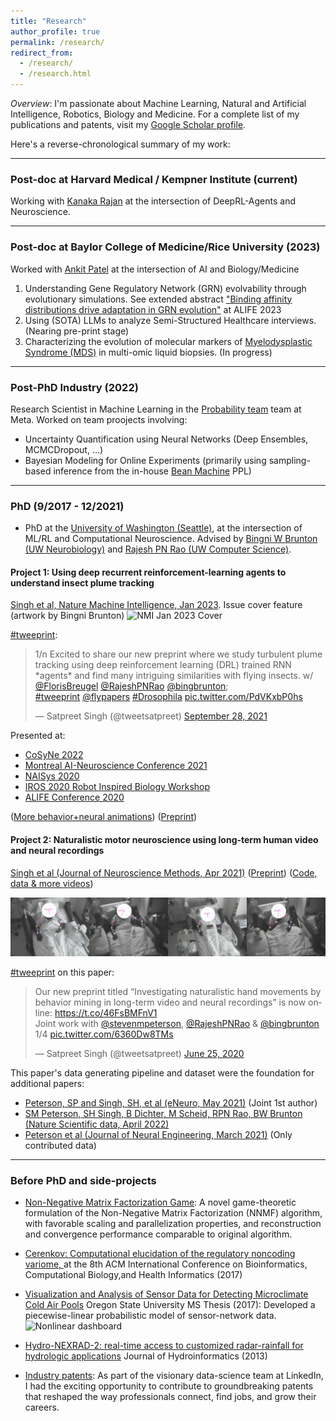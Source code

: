 ```yaml
---
title: "Research"
author_profile: true
permalink: /research/
redirect_from: 
  - /research/
  - /research.html
---
```


*Overview*: I'm passionate about Machine Learning, Natural and Artificial Intelligence, Robotics, Biology and Medicine. For a complete list of my publications and patents, visit my [Google Scholar profile](https://scholar.google.com/citations?user=S6wyhngAAAAJ&hl=en). 

Here's a reverse-chronological summary of my work:

***

### Post-doc at Harvard Medical / Kempner Institute (current)
Working with [Kanaka Rajan](https://twitter.com/KanakaRajanPhD) at the intersection of DeepRL-Agents and Neuroscience. 

***

### Post-doc at Baylor College of Medicine/Rice University (2023)
Worked with [Ankit Patel](https://ankitlab.co) at the intersection of AI and Biology/Medicine
1. Understanding Gene Regulatory Network (GRN) evolvability through evolutionary simulations. See extended abstract ["Binding affinity distributions drive adaptation in GRN evolution"](https://direct.mit.edu/isal/proceedings/isal/35/89/116839) at ALIFE 2023
2. Using (SOTA) LLMs to analyze Semi-Structured Healthcare interviews. (Nearing pre-print stage) 
3. Characterizing the evolution of molecular markers of [Myelodysplastic Syndrome (MDS)](https://www.mds-foundation.org/what-is-mds/) in multi-omic liquid biopsies. (In progress) 

***

### Post-PhD Industry (2022)
Research Scientist in Machine Learning in the [Probability team](https://research.facebook.com/teams/probability/) team at Meta. Worked on team proojects involving: 
* Uncertainty Quantification using Neural Networks (Deep Ensembles, MCMCDropout, ...)
* Bayesian Modeling for Online Experiments (primarily using sampling-based inference from the in-house [Bean Machine](https://research.facebook.com/blog/2021/12/introducing-bean-machine-a-probabilistic-programming-platform-built-on-pytorch/) PPL) 

<!-- At the end of a [very volatile year](https://www.nytimes.com/2022/11/09/technology/meta-layoffs-facebook.html), my entire org was [disbanded](https://venturebeat.com/ai/meta-layoffs-hit-entire-ml-research-team-focused-on-infrastructure/) in Nov 2022. While I had the option to stick around and find another team after the layoffs, I decided to pursue my research passions. -->

***

### PhD (9/2017 - 12/2021)
* PhD at the [University of Washington (Seattle)](https://www.washington.edu), at the intersection of ML/RL and Computational Neuroscience. Advised by [Bingni W Brunton (UW Neurobiology)](https://www.biology.washington.edu/people/profile/bing-w-brunton) and [Rajesh PN Rao (UW Computer Science)](https://www.cs.washington.edu/people/faculty/rao).

#### Project 1: Using deep recurrent reinforcement-learning agents to understand insect plume tracking 

[Singh et al, Nature Machine Intelligence, Jan 2023](https://www.nature.com/articles/s42256-022-00599-w).  Issue cover feature (artwork by Bingni Brunton)
![NMI Jan 2023 Cover](/nmi_cover.png)

[#tweeprint](https://twitter.com/tweetsatpreet/status/1442974225032093698): 
<blockquote class="twitter-tweet"><p lang="en" dir="ltr">1/n Excited to share our new preprint where we study turbulent plume tracking using deep reinforcement learning (DRL) trained RNN *agents* and find many intriguing similarities with flying insects. w/ <a href="https://twitter.com/FlorisBreugel?ref_src=twsrc%5Etfw">@FlorisBreugel</a> <a href="https://twitter.com/RajeshPNRao?ref_src=twsrc%5Etfw">@RajeshPNRao</a> <a href="https://twitter.com/bingbrunton?ref_src=twsrc%5Etfw">@bingbrunton</a>; <br> <a href="https://twitter.com/hashtag/tweeprint?src=hash&amp;ref_src=twsrc%5Etfw">#tweeprint</a> <a href="https://twitter.com/Flypapers?ref_src=twsrc%5Etfw">@flypapers</a> <a href="https://twitter.com/hashtag/Drosophila?src=hash&amp;ref_src=twsrc%5Etfw">#Drosophila</a> <a href="https://t.co/PdVKxbP0hs">pic.twitter.com/PdVKxbP0hs</a></p>&mdash; Satpreet Singh (@tweetsatpreet) <a href="https://twitter.com/tweetsatpreet/status/1442974225032093698?ref_src=twsrc%5Etfw">September 28, 2021</a></blockquote> <script async src="https://platform.twitter.com/widgets.js" charset="utf-8"></script>

<!-- ![Constant Wind Plume Tracking](/oldparams-cropped.gif) -->
<!-- ![Noisy Wind Plume Tracking](/noisy3x5b5_HOME_ep159.mp4) -->
<!-- ![Constant Wind Plume Tracking](/constantx5b5_HOME_ep088.mp4) -->

<!-- [Montreal AI-Neuroscience Conference 2021 (Nov 2021) Invited Talk:](https://twitter.com/tweetsatpreet/status/1462948984545169408) on this work:
<blockquote class="twitter-tweet"><p lang="en" dir="ltr">Check out <a href="https://twitter.com/bingbrunton?ref_src=twsrc%5Etfw">@bingbrunton</a>&#39;s upcoming talk at MAIN 2021 on our recently released preprint:<a href="https://t.co/7fkIuXiRkt">https://t.co/7fkIuXiRkt</a> <a href="https://t.co/eOkylFSltP">https://t.co/eOkylFSltP</a></p>&mdash; Satpreet Singh (@tweetsatpreet) <a href="https://twitter.com/tweetsatpreet/status/1462948984545169408?ref_src=twsrc%5Etfw">November 23, 2021</a></blockquote> <script async src="https://platform.twitter.com/widgets.js" charset="utf-8"></script>
 -->


Presented at:
<!-- * [RLDM 2022](https://rldm.org) -->
* [CoSyNe 2022](https://www.cosyne.org/poster-session-3)
* [Montreal AI-Neuroscience Conference 2021](https://www.main2021.org/schedule) 
* [NAISys 2020](https://meetings.cshl.edu/abstracts.aspx?meet=naisys&year=20) 
* [IROS 2020 Robot Inspired Biology Workshop](http://gravishlab.ucsd.edu/iros2020/)
* [ALIFE Conference 2020](https://direct.mit.edu/isal/proceedings/isal2020/32/750/98465) 


([More behavior+neural animations](https://github.com/BruntonUWBio/plumetracknets)) ([Preprint](https://arxiv.org/abs/2109.12434))


#### Project 2: Naturalistic motor neuroscience using long-term human video and neural recordings

[Singh et al (Journal of Neuroscience Methods, Apr 2021)](https://www.sciencedirect.com/science/article/pii/S0165027021001345)
([Preprint](https://arxiv.org/abs/2001.08349)) ([Code, data & more videos](https://github.com/BruntonUWBio/mining2021)) 

![Right Wrist](https://raw.githubusercontent.com/BruntonUWBio/mining2021/master/right_only_1x4_boomerang.gif)


[#tweeprint](https://twitter.com/tweetsatpreet/status/1276201158575452160) on this paper:  
<blockquote class="twitter-tweet"><p lang="en" dir="ltr">Our new preprint titled “Investigating naturalistic hand movements by behavior mining in long-term video and neural recordings” is now online: <a href="https://t.co/46FsBMFnV1">https://t.co/46FsBMFnV1</a><br>Joint work with <a href="https://twitter.com/stevenmpeterson?ref_src=twsrc%5Etfw">@stevenmpeterson</a>, <a href="https://twitter.com/RajeshPNRao?ref_src=twsrc%5Etfw">@RajeshPNRao</a> &amp; <a href="https://twitter.com/bingbrunton?ref_src=twsrc%5Etfw">@bingbrunton</a> <br>1/4 <a href="https://t.co/6360Dw8TMs">pic.twitter.com/6360Dw8TMs</a></p>&mdash; Satpreet Singh (@tweetsatpreet) <a href="https://twitter.com/tweetsatpreet/status/1276201158575452160?ref_src=twsrc%5Etfw">June 25, 2020</a></blockquote> <script async src="https://platform.twitter.com/widgets.js" charset="utf-8"></script>

This paper's data generating pipeline and dataset were the foundation for additional papers:
* [Peterson, SP and Singh, SH, et al (eNeuro, May 2021)](https://www.eneuro.org/content/early/2021/05/21/ENEURO.0007-21.2021.abstract) (Joint 1st author)
* [SM Peterson, SH Singh, B Dichter, M Scheid, RPN Rao, BW Brunton (Nature Scientific data, April 2022)](https://www.nature.com/articles/s41597-022-01280-y) 
* [Peterson et al (Journal of Neural Engineering, March 2021)](https://iopscience.iop.org/article/10.1088/1741-2552/abda0b/meta) (Only contributed data)


***

### Before PhD and side-projects 
* [Non-Negative Matrix Factorization Game](https://arxiv.org/abs/2104.05069): A novel game-theoretic formulation of the Non-Negative Matrix Factorization (NNMF) algorithm, with favorable scaling and parallelization properties, and reconstruction and convergence performance comparable to original algorithm.

* [Cerenkov: Computational elucidation of the regulatory noncoding variome, ](https://par.nsf.gov/biblio/10049769) at the 8th ACM International Conference on Bioinformatics, Computational Biology,and Health Informatics (2017)

* [Visualization and Analysis of Sensor Data for Detecting Microclimate Cold Air Pools](https://ir.library.oregonstate.edu/concern/graduate_thesis_or_dissertations/k0698d22b) Oregon State University MS Thesis (2017): Developed a piecewise-linear probabilistic model of sensor-network data.  
![Nonlinear dashboard](https://github.com/satpreetsingh/osu-cap/raw/master/animations/gpInflectionLapseAnimation_2011-12-12.fullday.gif)

* [Hydro-NEXRAD-2: real-time access to customized radar-rainfall for hydrologic applications](https://iwaponline.com/jh/article/15/2/580/3447/Hydro-NEXRAD-2-real-time-access-to-customized) Journal of Hydroinformatics (2013)

* [Industry patents](https://scholar.google.com/citations?hl=en&user=S6wyhngAAAAJ&view_op=list_works&sortby=pubdate): As part of the visionary data-science team at LinkedIn, I had the exciting opportunity to contribute to groundbreaking patents that reshaped the way professionals connect, find jobs, and grow their careers. 


<!-- ## Research -->

<!-- Current interests include 
* Understanding agents and neural networks (recurrence, learning, representations/embeddings, tasks/curricula, actor-critic and specialized architectures), 
* Recurrent Neural Networks & Dynamical Systems
* Agents, Equilibria, Reinforcement learning and decision making
* Applications in Bio, Eco & Health; Cross-pollinating ML/AI with Neuroscience. 
* Inverse problems in Learning & Control
* Closed-loop (humans in the loop) Machine Learning systems
* Self-organization and brain/biology/nature inspired algorithms
 --><!-- 
Current interests: 
* Agents, Games & Reinforcement Learning
* Recurrent Neural Networks & Dynamical Systems
* Inverse problems in Learning & Control
* Self-organization and brain/biology/nature inspired algorithms
* Statistical Neuroscience 
 -->